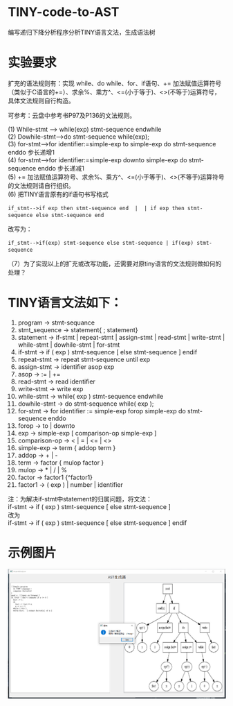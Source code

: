 # TINY-code-to-AST
编写递归下降分析程序分析TINY语言文法，生成语法树  
# 实验要求  
扩充的语法规则有：实现 while、do while、for、if语句、+= 加法赋值运算符号（类似于C语言的+=）、求余%、乘方^、<=(小于等于)、<>(不等于)运算符号，具体文法规则自行构造。  

可参考：云盘中参考书P97及P136的文法规则。  

(1) While-stmt --> while(exp)  stmt-sequence  endwhile   
(2) Dowhile-stmt-->do  stmt-sequence  while(exp);   
(3) for-stmt-->for identifier:=simple-exp  to  simple-exp  do  stmt-sequence enddo    步长递增1  
(4) for-stmt-->for identifier:=simple-exp  downto  simple-exp  do  stmt-sequence enddo    步长递减1  
(5) += 加法赋值运算符号、求余%、乘方^、<=(小于等于)、<>(不等于)运算符号的文法规则请自行组织。  
(6) 把TINY语言原有的if语句书写格式  

    if_stmt-->if exp then stmt-sequence end  |  | if exp then stmt-sequence else stmt-sequence end  

改写为：  

    if_stmt-->if(exp) stmt-sequence else stmt-sequence | if(exp) stmt-sequence  
（7）为了实现以上的扩充或改写功能，还需要对原tiny语言的文法规则做如何的处理？  

# TINY语言文法如下：  
1.	program -> stmt-sequance  
2.	stmt_sequence -> statement{ ; statement}  
3.	statement -> if-stmt | repeat-stmt | assign-stmt | read-stmt | write-stmt | while-stmt | dowhile-stmt | for-stmt  
4.	if-stmt -> if ( exp ) stmt-sequence [ else stmt-sequence ] endif  
5.	repeat-stmt -> repeat stmt-sequence until exp  
6.	assign-stmt -> identifier asop exp  
7.	asop -> := | +=  
8.	read-stmt -> read identifier  
9.	write-stmt -> write exp  
10.	while-stmt -> while( exp ) stmt-sequence endwhile  
11.	dowhile-stmt -> do stmt-sequence while( exp );  
12.	for-stmt -> for identifier := simple-exp forop simple-exp do stmt-sequence enddo  
13.	forop -> to | downto  
14.	exp -> simple-exp [ comparison-op simple-exp ]  
15.	comparison-op -> < | = | <= | <>  
16.	simple-exp -> term { addop term }  
17.	addop -> + | -  
18.	term -> factor { mulop factor }  
19.	mulop -> * | / | %  
20.	factor -> factor1 {^factor1}  
21.	factor1 -> ( exp ) | number | identifier  

注：为解决if-stmt中statement的归属问题，将文法：  
if-stmt -> if ( exp ) stmt-sequence [ else stmt-sequence ]  
改为  
if-stmt -> if ( exp ) stmt-sequence [ else stmt-sequence ] endif  

# 示例图片  
![图片](https://github.com/Gao-JF/TINY-code-to-AST/blob/main/test.png?raw=true)
